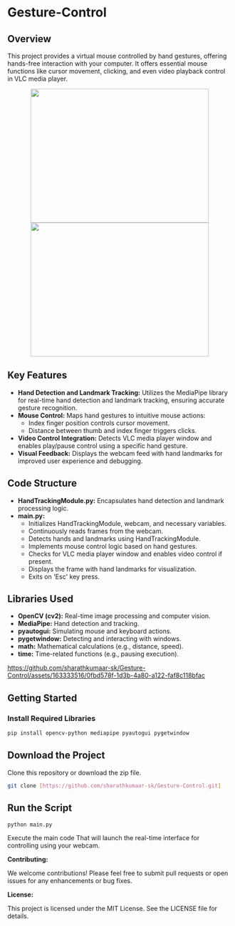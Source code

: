 # Gesture-Control


## Overview

This project provides a virtual mouse controlled by hand gestures, offering hands-free interaction with your computer. It offers essential mouse functions like cursor movement, clicking, and even video playback control in VLC media player.
<p align="center">
  <img src="https://github.com/sharathkumaar-sk/Gesture_Control/assets/163333516/797b6014-1871-47b2-85fa-bb6087ccd808" width="400" height="300" />
  <img src="https://github.com/sharathkumaar-sk/Gesture_Control/assets/163333516/d6181ab2-e5c7-4ea7-b5e2-24e9a575aa90" width="400" height="300" />
</p>

## Key Features

- **Hand Detection and Landmark Tracking:** Utilizes the MediaPipe library for real-time hand detection and landmark tracking, ensuring accurate gesture recognition.
- **Mouse Control:** Maps hand gestures to intuitive mouse actions:
  - Index finger position controls cursor movement.
  - Distance between thumb and index finger triggers clicks.
- **Video Control Integration:** Detects VLC media player window and enables play/pause control using a specific hand gesture.
- **Visual Feedback:** Displays the webcam feed with hand landmarks for improved user experience and debugging.

## Code Structure

- **HandTrackingModule.py:** Encapsulates hand detection and landmark processing logic.
- **main.py:**
  - Initializes HandTrackingModule, webcam, and necessary variables.
  - Continuously reads frames from the webcam.
  - Detects hands and landmarks using HandTrackingModule.
  - Implements mouse control logic based on hand gestures.
  - Checks for VLC media player window and enables video control if present.
  - Displays the frame with hand landmarks for visualization.
  - Exits on 'Esc' key press.

## Libraries Used

- **OpenCV (cv2):** Real-time image processing and computer vision.
- **MediaPipe:** Hand detection and tracking.
- **pyautogui:** Simulating mouse and keyboard actions.
- **pygetwindow:** Detecting and interacting with windows.
- **math:** Mathematical calculations (e.g., distance, speed).
- **time:** Time-related functions (e.g., pausing execution).

  

https://github.com/sharathkumaar-sk/Gesture-Control/assets/163333516/0fbd578f-1d3b-4a80-a122-faf8c118bfac

## Getting Started

### Install Required Libraries

```bash
pip install opencv-python mediapipe pyautogui pygetwindow
```

## Download the Project

Clone this repository or download the zip file.

```bash
git clone [https://github.com/sharathkumaar-sk/Gesture-Control.git]
```

## Run the Script

```bash
python main.py
```
Execute the main code That will launch the real-time interface for controlling using your webcam.

**Contributing:**

We welcome contributions! Please feel free to submit pull requests or open issues for any enhancements or bug fixes.

**License:**

This project is licensed under the MIT License. See the LICENSE file for details.
